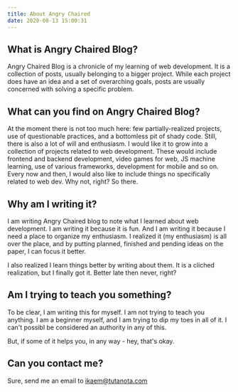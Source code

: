 ```yaml
---
title: About Angry Chaired
date: 2020-08-13 15:00:31
---
```


## What is Angry Chaired Blog?

Angry Chaired Blog is a chronicle of my learning of web development. It is a collection of posts, usually belonging to a bigger project. While each project does have an idea and a set of overarching goals, posts are usually concerned with solving a specific problem.

## What can you find on Angry Chaired Blog?

At the moment there is not too much here: few partially-realized projects, use of questionable practices, and a bottomless pit of shady code. 
Still, there is also a lot of will and enthusiasm. I would like it to grow into a collection of projects related to web development. These would include frontend and backend development, video games for web, JS machine learning, use of various frameworks, development for mobile and so on. 
Every now and then, I would also like to include things no specifically related to web dev. Why not, right? 
So there. 

## Why am I writing it?

I am writing Angry Chaired blog to note what I learned about web development. I am writing it because it is fun. And I am writing it because I need a place to organize my enthusiasm. 
I realized it (my enthusiasm) is all over the place, and by putting planned, finished and pending ideas on the paper, I can focus it better. 

I also realized I learn things better by writing about them. It is a cliched realization, but I finally got it. Better late then never, right?

## Am I trying to teach you something?

To be clear, I am writing this for myself. I am not trying to teach you anything. I am a beginner myself, and I am trying to dip my toes in all of it. I can't possibl be considered an authority in any of this. 

But, if some of it helps you, in any way - hey, that's okay. 

## Can you contact me?

Sure, send me an email to ikaem@tutanota.com